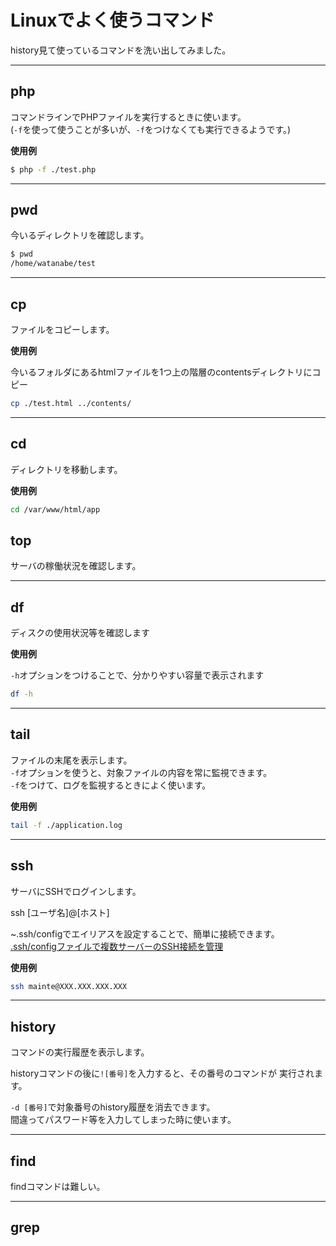 # Linuxでよく使うコマンド

history見て使っているコマンドを洗い出してみました。

---

## php

コマンドラインでPHPファイルを実行するときに使います。  
(```-f```を使って使うことが多いが、```-f```をつけなくても実行できるようです。)

**使用例**  

```bash
$ php -f ./test.php
```

---

## pwd
今いるディレクトリを確認します。

```bash
$ pwd
/home/watanabe/test
```

---

## cp
ファイルをコピーします。

**使用例**

今いるフォルダにあるhtmlファイルを1つ上の階層のcontentsディレクトリにコピー

```bash
cp ./test.html ../contents/
```

---

## cd
ディレクトリを移動します。

**使用例**

```bash
cd /var/www/html/app
```

## top
サーバの稼働状況を確認します。

---

## df
ディスクの使用状況等を確認します

**使用例**

```-h```オプションをつけることで、分かりやすい容量で表示されます

```bash
df -h
```

---

## tail
ファイルの末尾を表示します。  
```-f```オプションを使うと、対象ファイルの内容を常に監視できます。  
```-f```をつけて、ログを監視するときによく使います。

**使用例**

```bash
tail -f ./application.log
```


---

## ssh
サーバにSSHでログインします。

ssh [ユーザ名]@[ホスト]

~.ssh/configでエイリアスを設定することで、簡単に接続できます。  
[.ssh/configファイルで複数サーバーのSSH接続を管理](http://webkaru.net/linux/ssh-config-file/)


**使用例**

```bash
ssh mainte@XXX.XXX.XXX.XXX
```

---

## history
コマンドの実行履歴を表示します。

historyコマンドの後に```![番号]```を入力すると、その番号のコマンドが
実行されます。

```-d [番号]```で対象番号のhistory履歴を消去できます。  
間違ってパスワード等を入力してしまった時に使います。

---

## find

findコマンドは難しい。

---

## grep




